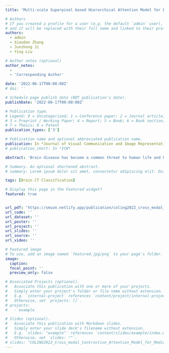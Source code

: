 ```yaml
---
title: 'Multi-scale Superpixel based Hierarchical Attention Model for Brain CT Classification'

# Authors
# If you created a profile for a user (e.g. the default `admin` user), write the username (folder name) here
# and it will be replaced with their full name and linked to their profile.
authors:
  - admin
  - Xiaodan Zhang
  - Junzhong Ji
  - Ying Liu

# Author notes (optional)
author_notes:
  - 
  - 'Corresponding Author'

date: '2022-06-17T00:00:00Z'
# doi: ''

# Schedule page publish date (NOT publication's date).
publishDate: '2022-06-17T00:00:00Z'

# Publication type.
# Legend: 0 = Uncategorized; 1 = Conference paper; 2 = Journal article;
# 3 = Preprint / Working Paper; 4 = Report; 5 = Book; 6 = Book section;
# 7 = Thesis; 8 = Patent
publication_types: ['3']

# Publication name and optional abbreviated publication name.
publication: In *Journal of Visual Communication and Image Representation (JVCIR)*
# publication_short: In *ICW*

abstract: 'Brain disease has become a common threat to human life and health, and brain Com- puted Tomography (CT) is an indispensable radiological diagnostic procedure. Convo- lutional Neural Networks (CNN) have achieved remarkable performance on the natural image classification task. However, compared with natural images, 1) the brain CT im- ages contain more noisy information, and 2) the brain lesions are unstable in shapes and locations. These challenges increase the difficulty of capturing lesion information un- der the conventional CNN models which represent uniform grid-level features of neural receptive fields with equal sizes and shapes. In this paper, we propose a novel Multi- scale Superpixel based Hierarchical Attention (MSHA) model to improve the brain CT classification by introducing multi-scale superpixels to a hierarchical fusion struc- ture to remove noise and help the model focus on lesion areas. MSHA contains three modules: a Semantic-level Information Extractor (SIE), a Mixed Multi-head Attention (MMA) module, and a Hierarchical Fusion Structure (HFS). Specifically, SIE extracts semantic-level features that contain appearance and geometry information based on the superpixel of the brain image. Then, MMA learns the appearance and geometry at- tention of the multi-scale superpixel regions through a mixed attention model. Finally, HFS connects and fuses the mixed multi-head attention features of superpixel regions at different scales from coarse to fine in a hierarchical structure. Experimental results on the CQ500-based brain CT dataset demonstrate the effectiveness of the proposed model.'

# Summary. An optional shortened abstract.
# summary: Lorem ipsum dolor sit amet, consectetur adipiscing elit. Duis posuere tellus ac convallis placerat. Proin tincidunt magna sed ex sollicitudin condimentum.

tags: [Brain CT Classification]

# Display this page in the Featured widget?
featured: true


url_pdf: 'https://smuze.netlify.app/publication/coling2022_cross_modal_contrastive_attention_model_for_medical_report_generation/paper.pdf'
url_code: ''
url_dataset: ''
url_poster: ''
url_project: ''
url_slides: ''
url_source: ''
url_video: ''

# Featured image
# To use, add an image named `featured.jpg/png` to your page's folder.
image:
  caption: 
  focal_point: ''
  preview_only: false

# Associated Projects (optional).
#   Associate this publication with one or more of your projects.
#   Simply enter your project's folder or file name without extension.
#   E.g. `internal-project` references `content/project/internal-project/index.md`.
#   Otherwise, set `projects: []`.
# projects:
#   - example

# Slides (optional).
#   Associate this publication with Markdown slides.
#   Simply enter your slide deck's filename without extension.
#   E.g. `slides: "example"` references `content/slides/example/index.md`.
#   Otherwise, set `slides: ""`.
# slides: "COLING2022_Cross_modal_Contrastive_Attention_Model_for_Medical_Report_Generation"
---
```


